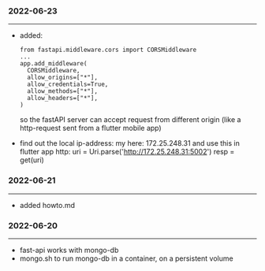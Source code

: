 ### 2022-06-23
---
- added:
  ```
  from fastapi.middleware.cors import CORSMiddleware
  ...
  app.add_middleware(
    CORSMiddleware,
    allow_origins=["*"],
    allow_credentials=True,
    allow_methods=["*"],
    allow_headers=["*"],
  )
  ```
  so the fastAPI server can accept request from
  different origin (like a http-request sent from a
  flutter mobile app)

- find out the local ip-address: my here: 172.25.248.31
  and use this in flutter app http:
  uri = Uri.parse('http://172.25.248.31:5002')
  resp = get(uri)
  


### 2022-06-21
---
- added howto.md

### 2022-06-20
---
- fast-api works with mongo-db
- mongo.sh to run mongo-db in a container, on a persistent volume